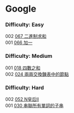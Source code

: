 # Google

### Difficulty: Easy

002 [067 二進制求和](./Google/067.md)  
001 [066 加一](./Google/066.md)  

### Difficulty: Medium

001 [018 四數之和](./Google/018.md)  
002 [024 兩兩交換鍊表中的節點](./Google/024.md)  

### Difficulty: Hard

002 [052 N皇后II](./Google/052.md)  
001 [030 串聯所有單詞的子串](./Google/030.md)  